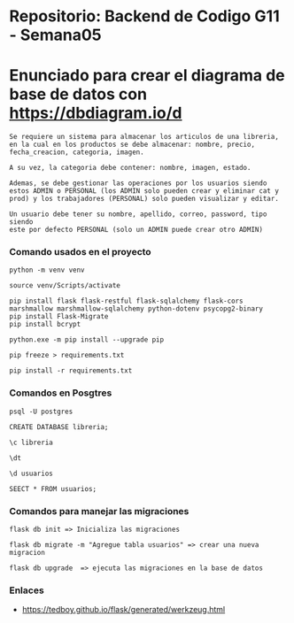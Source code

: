 # Repositorio: Backend de Codigo G11 - Semana05

# Enunciado para crear el diagrama de base de datos con https://dbdiagram.io/d

```
Se requiere un sistema para almacenar los articulos de una libreria, en la cual en los productos se debe almacenar: nombre, precio, fecha_creacion, categoria, imagen.

A su vez, la categoria debe contener: nombre, imagen, estado.

Ademas, se debe gestionar las operaciones por los usuarios siendo estos ADMIN o PERSONAL (los ADMIN solo pueden crear y eliminar cat y prod) y los trabajadores (PERSONAL) solo pueden visualizar y editar.

Un usuario debe tener su nombre, apellido, correo, password, tipo siendo
este por defecto PERSONAL (solo un ADMIN puede crear otro ADMIN)
```

### Comando usados en el proyecto

```
python -m venv venv

source venv/Scripts/activate

pip install flask flask-restful flask-sqlalchemy flask-cors marshmallow marshmallow-sqlalchemy python-dotenv psycopg2-binary
pip install Flask-Migrate
pip install bcrypt

python.exe -m pip install --upgrade pip

pip freeze > requirements.txt

pip install -r requirements.txt
```

### Comandos en Posgtres

```
psql -U postgres

CREATE DATABASE libreria;

\c libreria

\dt

\d usuarios

SEECT * FROM usuarios;

```

### Comandos para manejar las migraciones

```
flask db init => Inicializa las migraciones

flask db migrate -m "Agregue tabla usuarios" => crear una nueva migracion

flask db upgrade  => ejecuta las migraciones en la base de datos
```

### Enlaces

* https://tedboy.github.io/flask/generated/werkzeug.html